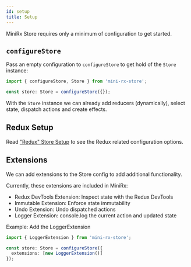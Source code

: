 ```yaml
---
id: setup
title: Setup
---
```


MiniRx Store requires only a minimum of configuration to get started.

## `configureStore`
Pass an empty configuration to `configureStore` to get hold of the `Store` instance:
```ts
import { configureStore, Store } from 'mini-rx-store';

const store: Store = configureStore({});
```
With the `Store` instance we can already add reducers (dynamically), select state, dispatch actions and create effects.

## Redux Setup
Read ["Redux" Store Setup](redux-setup) to see the Redux related configuration options.

## Extensions
We can add extensions to the Store config to add additional functionality.

Currently, these extensions are included in MiniRx:
- Redux DevTools Extension: Inspect state with the Redux DevTools
- Immutable Extension: Enforce state immutability
- Undo Extension: Undo dispatched actions
- Logger Extension: console.log the current action and updated state

Example: Add the LoggerExtension
```ts
import { LoggerExtension } from 'mini-rx-store';

const store: Store = configureStore({
  extensions: [new LoggerExtension()]
});
```
